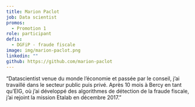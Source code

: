 ```yaml
---
title: Marion Paclot
job: Data scientist
promos:
  - Promotion 1
role: participant
defis:
  - DGFiP - fraude fiscale
image: img/marion-paclot.png
linkedin: ""
github: https://github.com/marion-paclot
---
```


“Datascientist venue du monde l’économie et passée par le conseil, j’ai travaillé dans le secteur public puis privé. Après 10 mois à Bercy en tant qu’EIG, où j’ai développé des algorithmes de détection de la fraude fiscale, j’ai rejoint la mission Etalab en décembre 2017.”
